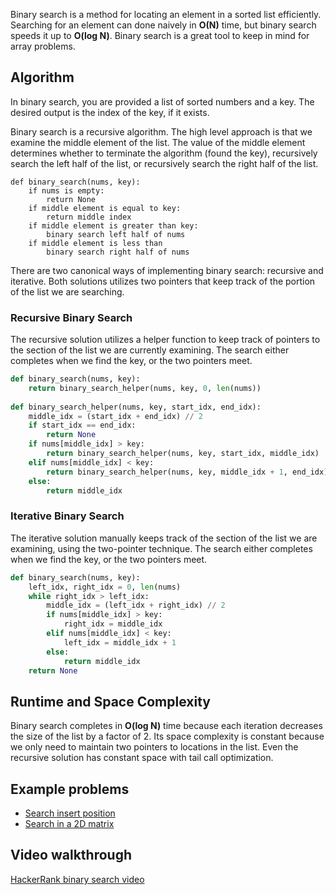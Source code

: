 Binary search is a method for locating an element in a sorted list efficiently. Searching for an element can done naively in **O(N)** time, but binary search speeds it up to **O(log N)**. Binary search is a great tool to keep in mind for array problems.

Algorithm
------------------
In binary search, you are provided a list of sorted numbers and a key. The desired output is the index of the key, if it exists.

Binary search is a recursive algorithm. The high level approach is that we examine the middle element of the list. The value of the middle element determines whether to terminate the algorithm (found the key), recursively search the left half of the list, or recursively search the right half of the list.
```
def binary_search(nums, key):
    if nums is empty:
        return None
    if middle element is equal to key:
        return middle index
    if middle element is greater than key:
        binary search left half of nums
    if middle element is less than 
        binary search right half of nums
```

There are two canonical ways of implementing binary search: recursive and iterative. Both solutions utilizes two pointers that keep track of the portion of the list we are searching.

### Recursive Binary Search

The recursive solution utilizes a helper function to keep track of pointers to the section of the list we are currently examining. The search either completes when we find the key, or the two pointers meet.

```python
def binary_search(nums, key):
    return binary_search_helper(nums, key, 0, len(nums))
    
def binary_search_helper(nums, key, start_idx, end_idx):
    middle_idx = (start_idx + end_idx) // 2
    if start_idx == end_idx:
        return None
    if nums[middle_idx] > key:
        return binary_search_helper(nums, key, start_idx, middle_idx)
    elif nums[middle_idx] < key:
        return binary_search_helper(nums, key, middle_idx + 1, end_idx)
    else:
        return middle_idx
```

### Iterative Binary Search

The iterative solution manually keeps track of the section of the list we are examining, using the two-pointer technique. The search either completes when we find the key, or the two pointers meet.
```python
def binary_search(nums, key):
    left_idx, right_idx = 0, len(nums)
    while right_idx > left_idx:
        middle_idx = (left_idx + right_idx) // 2
        if nums[middle_idx] > key:
            right_idx = middle_idx
        elif nums[middle_idx] < key:
            left_idx = middle_idx + 1
        else:
            return middle_idx
    return None
```

## Runtime and Space Complexity

Binary search completes in **O(log N)** time because each iteration decreases the size of the list by a factor of 2. Its space complexity is constant because  we only need to maintain two pointers to locations in the list. Even the recursive solution has constant space with tail call optimization.

## Example problems
* [Search insert position](https://leetcode.com/problems/search-insert-position/description/)
* [Search in a 2D matrix](https://leetcode.com/problems/search-a-2d-matrix/description/)

## Video walkthrough
[HackerRank binary search video](https://www.youtube.com/watch?v=P3YID7liBug)